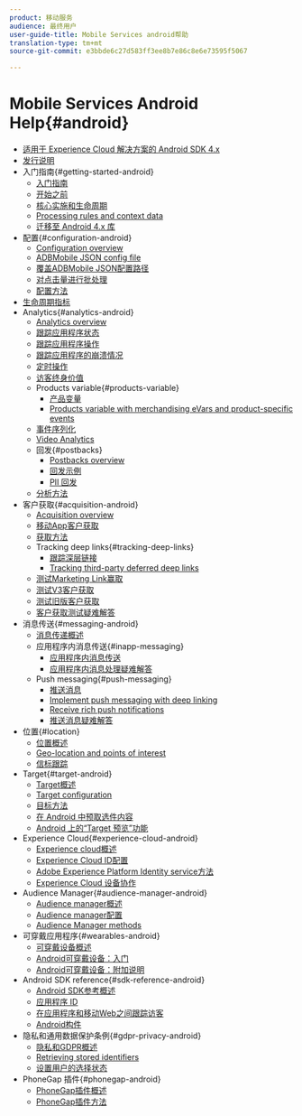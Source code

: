 ```yaml
---
product: 移动服务
audience: 最终用户
user-guide-title: Mobile Services android帮助
translation-type: tm+mt
source-git-commit: e3bbde6c27d583ff3ee8b7e86c8e6e73595f5067

---
```



# Mobile Services Android Help{#android}

+ [适用于 Experience Cloud 解决方案的 Android SDK 4.x](overview.md)
+ [发行说明](rel-notes.md)
+ 入门指南{#getting-started-android}
   + [入门指南](getting-started/getting-started.md)
   + [开始之前](getting-started/requirements.md)
   + [核心实施和生命周期](getting-started/dev-qs.md)
   + [Processing rules and context data](getting-started/proc-rules.md)
   + [迁移至 Android 4.x 库](getting-started/migration-v3.md)
+ 配置{#configuration-android}
   + [Configuration overview](configuration/configuration.md)
   + [ADBMobile JSON config file](configuration/json-config/json-config.md)
   + [覆盖ADBMobile JSON配置路径](configuration/json-config/json-config-remote.md)
   + [对点击量进行批处理](configuration/hit-batching.md)
   + [配置方法](configuration/methods.md)
+ [生命周期指标](metrics.md)
+ Analytics{#analytics-android}
   + [Analytics overview](analytics-main/analytics-main.md)
   + [跟踪应用程序状态](analytics-main/states.md)
   + [跟踪应用程序操作](analytics-main/actions.md)
   + [跟踪应用程序的崩溃情况](analytics-main/crashes.md)
   + [定时操作](analytics-main/timed-actions.md)
   + [访客终身价值](analytics-main/lifetime-value.md)
   + Products variable{#products-variable}
      + [产品变量](analytics-main/products/products.md)
      + [Products variable with merchandising eVars and product-specific events](analytics-main/products/products-variable-evars-events.md)
   + [事件序列化](analytics-main/event-serialization.md)
   + [Video Analytics](analytics-main/video-qs.md)
   + 回发{#postbacks}
      + [Postbacks overview](analytics-main/postbacks/postbacks.md)
      + [回发示例](analytics-main/postbacks/postback-example.md)
      + [PII 回发](analytics-main/postbacks/c-pii-postbacks.md)
   + [分析方法](analytics-main/analytics-methods.md)
+ 客户获取{#acquisition-android}
   + [Acquisition overview](acquisition-main/acquisition-main-android.md)
   + [移动App客户获取](acquisition-main/acquisition.md)
   + [获取方法](acquisition-main/acquisition-methods.md)
   + Tracking deep links{#tracking-deep-links}
      + [跟踪深层链接](acquisition-main/tracking-deep-links/tracking-deep-links.md)
      + [Tracking third-party deferred deep links](acquisition-main/tracking-deep-links/c-tracking-3rd-party-deferred-deep-links.md)
   + [测试Marketing Link赢取](acquisition-main/t-testing-marketing-link-acquisition.md)
   + [测试V3客户获取](acquisition-main/t-testing-version-3-acquisition.md)
   + [测试旧版客户获取](acquisition-main/t-testing-acquisition.md)
   + [客户获取测试疑难解答](acquisition-main/troubleshoot-acquisition-testing.md)
+ 消息传送{#messaging-android}
   + [消息传递概述](messaging-main/messaging-main-android.md)
   + 应用程序内消息传送{#inapp-messaging}
      + [应用程序内消息传送](messaging-main/messaging/messaging.md)
      + [应用程序内消息处理疑难解答](messaging-main/messaging/in-apps-ts.md)
   + Push messaging{#push-messaging}
      + [推送消息](messaging-main/push-messaging/push-messaging.md)
      + [Implement push messaging with deep linking](messaging-main/push-messaging/t-mob-impl-push-deeplinking-android-4x.md)
      + [Receive rich push notifications](messaging-main/push-messaging/c-set-up-rich-push-notif-android.md)
      + [推送消息疑难解答](messaging-main/push-messaging/c-troubleshooting-push-messaging.md)
+ 位置{#location}
   + [位置概述](location/location.md)
   + [Geo-location and points of interest](location/geo-poi.md)
   + [信标跟踪](location/beacon.md)
+ Target{#target-android}
   + [Target概述](target-main/target-main.md)
   + [Target configuration](target-main/target.md)
   + [目标方法](target-main/c-target-methods.md)
   + [在 Android 中预取选件内容](target-main/c-mob-target-prefetch-android.md)
   + [Android 上的“Target 预览”功能](target-main/c-mob-target-preview-android.md)
+ Experience Cloud{#experience-cloud-android}
   + [Experience cloud概述](c-marketing-cloud/c-marketing-cloud.md)
   + [Experience Cloud ID配置](c-marketing-cloud/mcvid.md)
   + [Adobe Experience Platform Identity service方法](c-marketing-cloud/mc-methods.md)
   + [Experience Cloud 设备协作](c-marketing-cloud/t-mob-mc-device-coop-android-.md)
+ Audience Manager{#audience-manager-android}
   + [Audience manager概述](audience-manager/audience-manager.md)
   + [Audience manager配置](audience-manager/audiencemgmt.md)
   + [Audience Manager methods](audience-manager/c-audience-manager-methods.md)
+ 可穿戴应用程序{#wearables-android}
   + [可穿戴设备概述](wearables/wearables.md)
   + [Android可穿戴设备：入门](wearables/android-wearable.md)
   + [Android可穿戴设备：附加说明](wearables/c-android-wearables--additional-notes.md)
+ Android SDK reference{#sdk-reference-android}
   + [Android SDK参考概述](/help/android/reference/reference.md)
   + [应用程序 ID](/help/android/reference/app-ids.md)
   + [在应用程序和移动Web之间跟踪访客](/help/android/reference/hybrid-app.md)
   + [Android构件](/help/android/reference/widgets.md)
+ 隐私和通用数据保护条例{#gdpr-privacy-android}
   + [隐私和GDPR概述](c-mob-privacy-gdpr-android/c-mob-privacy-gdpr-android.md)
   + [Retrieving stored identifiers](c-mob-privacy-gdpr-android/c-mob-gdpr-ret-stored-ids-android.md)
   + [设置用户的选择状态](c-mob-privacy-gdpr-android/privacy.md)
+ PhoneGap 插件{#phonegap-android}
   + [PhoneGap插件概述](phonegap/phonegap.md)
   + [PhoneGap插件方法](phonegap/phonegap-methods.md)
